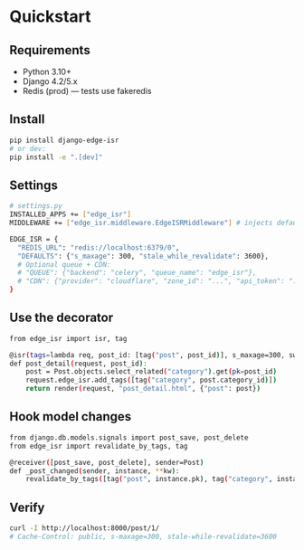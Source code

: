 # Quickstart

## Requirements
- Python 3.10+
- Django 4.2/5.x
- Redis (prod) — tests use fakeredis

## Install
```bash
pip install django-edge-isr
# or dev:
pip install -e ".[dev]"
```

## Settings

```bash
# settings.py
INSTALLED_APPS += ["edge_isr"]
MIDDLEWARE += ["edge_isr.middleware.EdgeISRMiddleware"] # injects default SWR headers

EDGE_ISR = {
  "REDIS_URL": "redis://localhost:6379/0",
  "DEFAULTS": {"s_maxage": 300, "stale_while_revalidate": 3600},
  # Optional queue + CDN:
  # "QUEUE": {"backend": "celery", "queue_name": "edge_isr"},
  # "CDN": {"provider": "cloudflare", "zone_id": "...", "api_token": "..."},
}
```

## Use the decorator

```bash
from edge_isr import isr, tag

@isr(tags=lambda req, post_id: [tag("post", post_id)], s_maxage=300, swr=3600)
def post_detail(request, post_id):
    post = Post.objects.select_related("category").get(pk=post_id)
    request.edge_isr.add_tags([tag("category", post.category_id)])
    return render(request, "post_detail.html", {"post": post})

```

## Hook model changes

```bash
from django.db.models.signals import post_save, post_delete
from edge_isr import revalidate_by_tags, tag

@receiver([post_save, post_delete], sender=Post)
def _post_changed(sender, instance, **kw):
    revalidate_by_tags([tag("post", instance.pk), tag("category", instance.category_id)])
```

## Verify

```bash
curl -I http://localhost:8000/post/1/
# Cache-Control: public, s-maxage=300, stale-while-revalidate=3600
```
